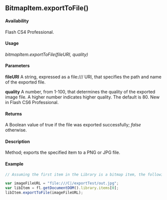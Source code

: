 ## BitmapItem.exportToFile()

#### Availability

Flash CS4 Professional.

#### Usage

*bitmapItem.exportToFile(fileURI, quality)*

#### Parameters

**fileURI** A string, expressed as a file:/// URI, that specifies the path and name of the exported file.

**quality** A number, from 1-100, that determines the quality of the exported image file. A higher number indicates higher quality. The default is 80. New in Flash CS6 Professional.

#### Returns

A Boolean value of true if the file was exported successfully; *false* otherwise.

#### Description

Method; exports the specified item to a PNG or JPG file.

#### Example

```javascript
// Assuming the first item in the Library is a bitmap item, the following code exports it as a JPG file:

var imageFileURL = "file:///C|/exportTest/out.jpg"; 
var libItem = fl.getDocumentDOM().library.items[0]; 
libItem.exportToFile(imageFileURL);
```